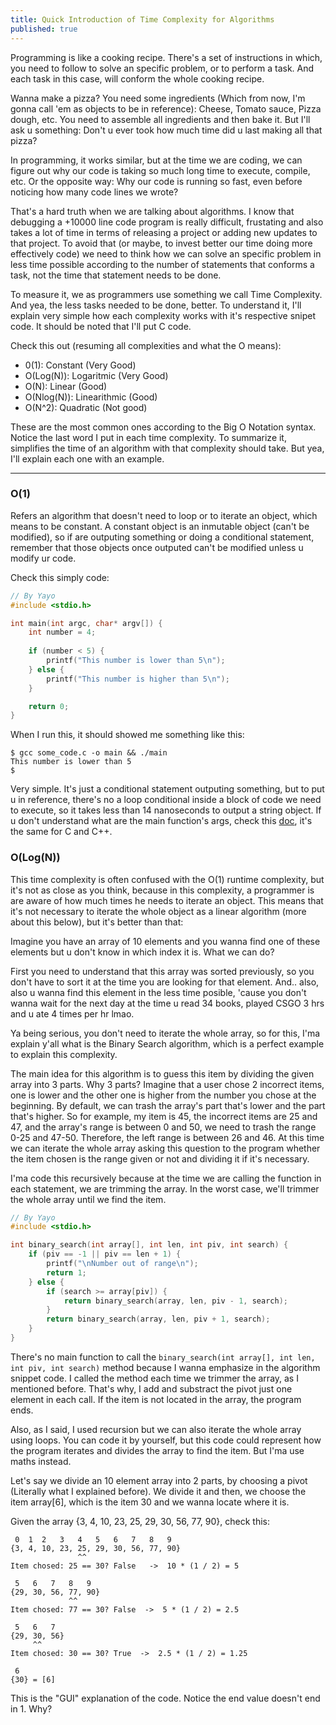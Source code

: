 ```yaml
---
title: Quick Introduction of Time Complexity for Algorithms
published: true
---
```



Programming is like a cooking recipe. There's a set of instructions in which, you need to follow to solve an specific problem, or to perform a task. And each task in this case, will conform the whole cooking recipe. 

Wanna make a pizza? You need some ingredients (Which from now, I'm gonna call 'em as objects to be in reference): Cheese, Tomato sauce, Pizza dough, etc. You need to assemble all ingredients and then bake it. But I'll ask u something: Don't u ever took how much time did u last making all that pizza? 

In programming, it works similar, but at the time we are coding, we can figure out why our code is taking so much long time to execute, compile, etc. Or the opposite way: Why our code is running so fast, even before noticing how many code lines we wrote?

That's a hard truth when we are talking about algorithms. I know that debugging a +10000 line code program is really difficult, frustating and also takes a lot of time in terms of releasing a project or adding new updates to that project. To avoid that (or maybe, to invest better our time doing more effectively code) we need to think how we can solve an specific problem in less time possible according to the number of statements that conforms a task, not the time that statement needs to be done.  

To measure it, we as programmers use something we call Time Complexity. And yea, the less tasks needed to be done, better. To understand it, I'll explain very simple how each complexity works with it's respective snipet code. It should be noted that I'll put C code. 

Check this out (resuming all complexities and what the O means):
- 0(1): Constant (Very Good)
- O(Log(N)): Logaritmic (Very Good)
- O(N): Linear (Good)
- O(Nlog(N)): Linearithmic (Good)
- O(N^2): Quadratic (Not good)

These are the most common ones according to the Big O Notation syntax. Notice the last word I put in each time complexity. To summarize it, simplifies the time of an algorithm with that complexity should take. But yea, I'll explain each one with an example. 

* * *

### O(1)

Refers an algorithm that doesn't need to loop or to iterate an object, which means to be constant. A constant object is an inmutable object (can't be modified), so if are outputing something or doing a conditional statement, remember that those objects once outputed can't be modified unless u modify ur code. 

Check this simply code:

```c
// By Yayo
#include <stdio.h>

int main(int argc, char* argv[]) {
    int number = 4;
    
    if (number < 5) {
        printf("This number is lower than 5\n");
    } else {
        printf("This number is higher than 5\n");
    }

    return 0;
}
```
When I run this, it should showed me something like this: 

```
$ gcc some_code.c -o main && ./main
This number is lower than 5
$
```

Very simple. It's just a conditional statement outputing something, but to put u in reference, there's no a loop conditional inside a block of code we need to execute, so it takes less than 14 nanoseconds to output a string object. If u don't understand what are the main function's args, check this [doc](https://linuxhint.com/argc-argv-cpp/), it's the same for C and C++. 


### O(Log(N))

This time complexity is often confused with the O(1) runtime complexity, but it's not as close as you think, because in this complexity, a programmer is are aware of how much times he needs to iterate an object. This means that it's not necessary to iterate the whole object as a linear algorithm (more about this below), but it's better than that:

Imagine you have an array of 10 elements and you wanna find one of these elements but u don't know in which index it is. What we can do? 

First you need to understand that this array was sorted previously, so you don't have to sort it at the time you are looking for that element. And.. also, also u wanna find this element in the less time posible, 'cause you don't wanna wait for the next day at the time u read 34 books, played CSGO 3 hrs and u ate 4 times per hr lmao. 

Ya being serious, you don't need to iterate the whole array, so for this, I'ma explain y'all what is the Binary Search algorithm, which is a perfect example to explain this complexity. 

The main idea for this algorithm is to guess this item by dividing the given array into 3 parts. Why 3 parts? Imagine that a user chose 2 incorrect items, one is lower and the other one is higher from the number you chose at the beginning. By default, we can trash the array's part that's lower and the part that's higher. So for example, my item is 45, the incorrect items are 25 and 47, and the array's range is between 0 and 50, we need to trash the range 0-25 and 47-50. Therefore, the left range is between 26 and 46. At this time we can iterate the whole array asking this question to the program whether the item chosen is the range given or not and dividing it if it's necessary. 

I'ma code this recursively because at the time we are calling the function in each statement, we are trimming the array. In the worst case, we'll trimmer the whole array until we find the item. 

```c
// By Yayo
#include <stdio.h>

int binary_search(int array[], int len, int piv, int search) {
    if (piv == -1 || piv == len + 1) {
        printf("\nNumber out of range\n");
        return 1;
    } else {
        if (search >= array[piv]) {
            return binary_search(array, len, piv - 1, search);
        }
        return binary_search(array, len, piv + 1, search);
    }
}

```

There's no main function to call the ```binary_search(int array[], int len, int piv, int search)``` method because I wanna emphasize in the algorithm snippet code. I called the method each time we trimmer the array, as I mentioned before. That's why, I add and substract the pivot just one element in each call. If the item is not located in the array, the program ends. 

Also, as I said, I used recursion but we can also iterate the whole array using loops. You can code it by yourself, but this code could represent how the program iterates and divides the array to find the item. But I'ma use maths instead. 

Let's say we divide an 10 element array into 2 parts, by choosing a pivot (Literally what I explained before). We divide it and then, we choose the item array[6], which is the item 30 and we wanna locate where it is. 

Given the array {3, 4, 10, 23, 25, 29, 30, 56, 77, 90}, check this: 

```
 0  1  2   3   4   5   6   7   8   9
{3, 4, 10, 23, 25, 29, 30, 56, 77, 90} 
               ^^
Item chosed: 25 == 30? False   ->  10 * (1 / 2) = 5 

 5   6   7   8   9
{29, 30, 56, 77, 90}
             ^^
Item chosed: 77 == 30? False  ->  5 * (1 / 2) = 2.5 

 5   6   7
{29, 30, 56}
     ^^
Item chosed: 30 == 30? True  ->  2.5 * (1 / 2) = 1.25 

 6
{30} = [6]
```

This is the "GUI" explanation of the code. Notice the end value doesn't end in 1. Why?










